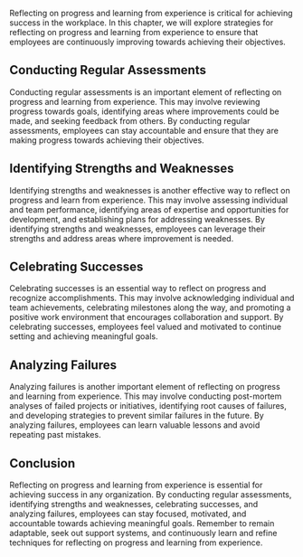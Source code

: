
Reflecting on progress and learning from experience is critical for achieving success in the workplace. In this chapter, we will explore strategies for reflecting on progress and learning from experience to ensure that employees are continuously improving towards achieving their objectives.

Conducting Regular Assessments
------------------------------

Conducting regular assessments is an important element of reflecting on progress and learning from experience. This may involve reviewing progress towards goals, identifying areas where improvements could be made, and seeking feedback from others. By conducting regular assessments, employees can stay accountable and ensure that they are making progress towards achieving their objectives.

Identifying Strengths and Weaknesses
------------------------------------

Identifying strengths and weaknesses is another effective way to reflect on progress and learn from experience. This may involve assessing individual and team performance, identifying areas of expertise and opportunities for development, and establishing plans for addressing weaknesses. By identifying strengths and weaknesses, employees can leverage their strengths and address areas where improvement is needed.

Celebrating Successes
---------------------

Celebrating successes is an essential way to reflect on progress and recognize accomplishments. This may involve acknowledging individual and team achievements, celebrating milestones along the way, and promoting a positive work environment that encourages collaboration and support. By celebrating successes, employees feel valued and motivated to continue setting and achieving meaningful goals.

Analyzing Failures
------------------

Analyzing failures is another important element of reflecting on progress and learning from experience. This may involve conducting post-mortem analyses of failed projects or initiatives, identifying root causes of failures, and developing strategies to prevent similar failures in the future. By analyzing failures, employees can learn valuable lessons and avoid repeating past mistakes.

Conclusion
----------

Reflecting on progress and learning from experience is essential for achieving success in any organization. By conducting regular assessments, identifying strengths and weaknesses, celebrating successes, and analyzing failures, employees can stay focused, motivated, and accountable towards achieving meaningful goals. Remember to remain adaptable, seek out support systems, and continuously learn and refine techniques for reflecting on progress and learning from experience.

